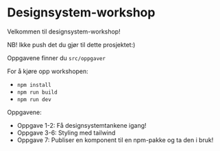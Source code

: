 # Designsystem-workshop

Velkommen til designsystem-workshop!

NB! Ikke push det du gjør til dette prosjektet:)

Oppgavene finner du `src/oppgaver`

For å kjøre opp workshopen:
* ``npm install``
* ``npm run build``
* ``npm run dev``

Oppgavene:
* Oppgave 1-2: Få designsystemtankene igang!
* Oppgave 3-6: Styling med tailwind
* Oppgave 7: Publiser en komponent til en npm-pakke og ta den i bruk!